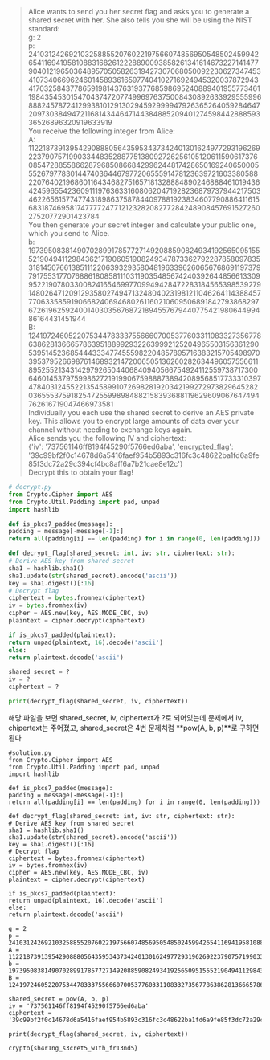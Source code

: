 > Alice wants to send you her secret flag and asks you to generate a shared secret with her. She also tells you she will be using the NIST standard:
> <br>g: 2
> <br>p: 2410312426921032588552076022197566074856950548502459942654116941958108831682612228890093858261341614673227141477904012196503648957050582631942730706805009223062734745341073406696246014589361659774041027169249453200378729434170325843778659198143763193776859869524088940195577346119843545301547043747207749969763750084308926339295559968882457872412993810129130294592999947926365264059284647209730384947211681434464714438488520940127459844288859336526896320919633919
> <br>You receive the following integer from Alice:
> <br>A: 112218739139542908880564359534373424013016249772931962692237907571990334483528877513809272625610512061159061737608547288558662879685086684299624481742865016924065000555267977830144740364467977206555914781236397216033805882207640219686011643468275165718132888489024688846101943642459655423609111976363316080620471928236879737944217503462265615774774318986375878440978819238346077908864116156831874695817477772477121232820827728424890845769152726027520772901423784
> <br>You then generate your secret integer and calculate your public one, which you send to Alice.
> <br>b: 197395083814907028991785772714920885908249341925650951555219049411298436217190605190824934787336279228785809783531814507661385111220639329358048196339626065676869119737979175531770768861808581110311903548567424039264485661330995221907803300824165469977099494284722831845653985392791480264712091293580274947132480402319812110462641143884577706335859190668240694680261160210609506891842793868297672619625924001403035676872189455767944077542198064499486164431451944
> <br>B: 1241972460522075344783337556660700537760331108332735677863862813666578639518899293226399921252049655031563612905395145236854443334774555982204857895716383215705498970395379526698761468932147200650513626028263449605755661189525521343142979265044068409405667549241125597387173006460145379759986272191990675988873894208956851773331039747840312455221354589910726982819203421992729738296452820365553759182547255998984882158393688119629609067647494762616719047466973581
> <br>Individually you each use the shared secret to derive an AES private key. This allows you to encrypt large amounts of data over your channel without needing to exchange keys again.
> <br>Alice sends you the following IV and ciphertext:
> <br>{'iv': '737561146ff8194f45290f5766ed6aba', 'encrypted_flag': '39c99bf2f0c14678d6a5416faef954b5893c316fc3c48622ba1fd6a9fe85f3dc72a29c394cf4bc8aff6a7b21cae8e12c'}
> <br>Decrypt this to obtain your flag!

```python
# decrypt.py
from Crypto.Cipher import AES
from Crypto.Util.Padding import pad, unpad
import hashlib

def is_pkcs7_padded(message):
padding = message[-message[-1]:]
return all(padding[i] == len(padding) for i in range(0, len(padding)))

def decrypt_flag(shared_secret: int, iv: str, ciphertext: str):
# Derive AES key from shared secret
sha1 = hashlib.sha1()
sha1.update(str(shared_secret).encode('ascii'))
key = sha1.digest()[:16]
# Decrypt flag
ciphertext = bytes.fromhex(ciphertext)
iv = bytes.fromhex(iv)
cipher = AES.new(key, AES.MODE_CBC, iv)
plaintext = cipher.decrypt(ciphertext)

if is_pkcs7_padded(plaintext):
return unpad(plaintext, 16).decode('ascii')
else:
return plaintext.decode('ascii')

shared_secret = ?
iv = ?
ciphertext = ?

print(decrypt_flag(shared_secret, iv, ciphertext))
```

해당 파일을 보면 shared_secret, iv, ciphertext가 ?로 되어있는데 문제에서 iv, chipertext는 주어졌고, shared_secret은 4번 문제처럼 **pow(A, b, p)**로 구하면 된다

```
#solution.py
from Crypto.Cipher import AES
from Crypto.Util.Padding import pad, unpad
import hashlib

def is_pkcs7_padded(message):
padding = message[-message[-1]:]
return all(padding[i] == len(padding) for i in range(0, len(padding)))

def decrypt_flag(shared_secret: int, iv: str, ciphertext: str):
# Derive AES key from shared secret
sha1 = hashlib.sha1()
sha1.update(str(shared_secret).encode('ascii'))
key = sha1.digest()[:16]
# Decrypt flag
ciphertext = bytes.fromhex(ciphertext)
iv = bytes.fromhex(iv)
cipher = AES.new(key, AES.MODE_CBC, iv)
plaintext = cipher.decrypt(ciphertext)

if is_pkcs7_padded(plaintext):
return unpad(plaintext, 16).decode('ascii')
else:
return plaintext.decode('ascii')

g = 2
p = 2410312426921032588552076022197566074856950548502459942654116941958108831682612228890093858261341614673227141477904012196503648957050582631942730706805009223062734745341073406696246014589361659774041027169249453200378729434170325843778659198143763193776859869524088940195577346119843545301547043747207749969763750084308926339295559968882457872412993810129130294592999947926365264059284647209730384947211681434464714438488520940127459844288859336526896320919633919
A = 112218739139542908880564359534373424013016249772931962692237907571990334483528877513809272625610512061159061737608547288558662879685086684299624481742865016924065000555267977830144740364467977206555914781236397216033805882207640219686011643468275165718132888489024688846101943642459655423609111976363316080620471928236879737944217503462265615774774318986375878440978819238346077908864116156831874695817477772477121232820827728424890845769152726027520772901423784
b = 197395083814907028991785772714920885908249341925650951555219049411298436217190605190824934787336279228785809783531814507661385111220639329358048196339626065676869119737979175531770768861808581110311903548567424039264485661330995221907803300824165469977099494284722831845653985392791480264712091293580274947132480402319812110462641143884577706335859190668240694680261160210609506891842793868297672619625924001403035676872189455767944077542198064499486164431451944
B = 1241972460522075344783337556660700537760331108332735677863862813666578639518899293226399921252049655031563612905395145236854443334774555982204857895716383215705498970395379526698761468932147200650513626028263449605755661189525521343142979265044068409405667549241125597387173006460145379759986272191990675988873894208956851773331039747840312455221354589910726982819203421992729738296452820365553759182547255998984882158393688119629609067647494762616719047466973581

shared_secret = pow(A, b, p)
iv = '737561146ff8194f45290f5766ed6aba'
ciphertext = '39c99bf2f0c14678d6a5416faef954b5893c316fc3c48622ba1fd6a9fe85f3dc72a29c394cf4bc8aff6a7b21cae8e12c'

print(decrypt_flag(shared_secret, iv, ciphertext))
```

`crypto{sh4r1ng_s3cret5_w1th_fr13nd5}`
